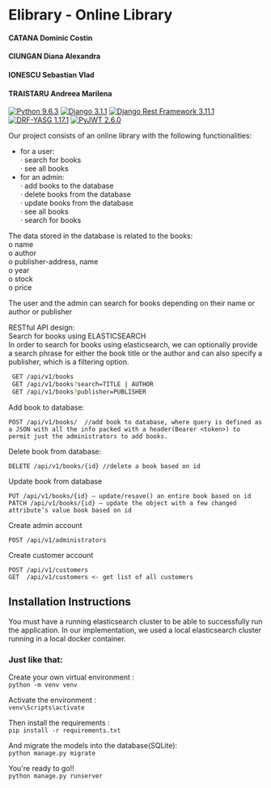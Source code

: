# Elibrary - Online Library

#### CATANA Dominic Costin
#### CIUNGAN Diana Alexandra
#### IONESCU Sebastian Vlad
#### TRAISTARU Andreea Marilena

[![Python 9.6.3](https://img.shields.io/badge/python-3.9.6-blue.svg)]()
[![Django 3.1.1](https://img.shields.io/badge/django-3.1.1-blue.svg)]()
[![Django Rest Framework 3.11.1](https://img.shields.io/badge/djangorestframework-3.11.1-yellow.svg)]()
[![DRF-YASG 1.17.1](https://img.shields.io/badge/drf--yasg-1.17.1-red.svg)]()
[![PyJWT 2.6.0](https://img.shields.io/badge/PyJWT-2.6.0-orange.svg)]()

Our project consists of an online library with the following functionalities:

* for a user: <br>
·       search for books <br>
·       see all books <br>
* for an admin:  <br>
·       add books to the database <br>
·       delete books from the database <br>
·       update books from the database <br>
·       see all books <br>
·       search for books <br>


The data stored in the database is related to the books:<br>
o   name <br>
o   author<br>
o   publisher-address, name<br>
o   year<br>
o   stock<br>
o   price<br>
 
The user and the admin can search for books depending on their name or author or publisher <br>

RESTful API design:<br>
Search for books using ELASTICSEARCH<br>
In order to search for books using elasticsearch, we can optionally provide a search phrase for either the book title or the author and can also specify a publisher, which is a filtering option.<br>
 ```sh
  GET /api/v1/books
  GET /api/v1/books?search=TITLE | AUTHOR
  GET /api/v1/books?publisher=PUBLISHER
  ```

Add book to database:
```
POST /api/v1/books/  //add book to database, where query is defined as a JSON with all the info packed with a header(Bearer <token>) to permit just the administrators to add books.
```
Delete book from database:
```
DELETE /api/v1/books/{id} //delete a book based on id
```
Update book from database
```
PUT /api/v1/books/{id} – update/resave() an entire book based on id
PATCH /api/v1/books/{id} – update the object with a few changed attribute’s value book based on id
```

Create admin account
```
POST /api/v1/administrators 
```

Create customer account
```
POST /api/v1/customers
GET  /api/v1/customers <- get list of all customers
```

## Installation Instructions

You must have a running elasticsearch cluster to be able to successfully run the application. In our implementation, we used a local elasticsearch cluster running in a local docker container.

### Just like that: <br>

Create your own virtual environment : <br>
`python -m venv venv`

Activate the environment : <br>
`venv\Scripts\activate`

Then install the requirements : <br>
`pip install -r requirements.txt`

And migrate the models into the database(SQLite): <br>
`python manage.py migrate`

You're ready to go!! <br>
`python manage.py runserver`
